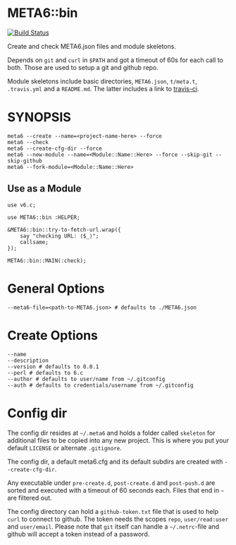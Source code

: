 # META6::bin
[![Build Status](https://travis-ci.org/gfldex/perl6-meta6-bin.svg?branch=master)](https://travis-ci.org/gfldex/perl6-meta6-bin)

Create and check META6.json files and module skeletons.

Depends on `git` and `curl` in `$PATH` and got a timeout of 60s for each call
to both. Those are used to setup a git and github repo.

Module skeletons include basic directories, `META6.json`, `t/meta.t`,
`.travis.yml` and a `README.md`. The latter includes a link to
[travis-ci](https://travis-ci.org/).

# SYNOPSIS

    meta6 --create --name=<project-name-here> --force
    meta6 --check
    meta6 --create-cfg-dir --force
    meta6 --new-module --name=<Module::Name::Here> --force --skip-git --skip-github
    meta6 --fork-module=<Module::Name::Here>

## Use as a Module

    use v6.c;

    use META6::bin :HELPER;
    
    &META6::bin::try-to-fetch-url.wrap({
        say "checking URL: ⟨$_⟩";
        callsame;
    });
    
    META6::bin::MAIN(:check);

# General Options

    --meta6-file=<path-to-META6.json> # defaults to ./META6.json

# Create Options

    --name
    --description
    --version # defaults to 0.0.1
    --perl # defaults to 6.c
    --author # defaults to user/name from ~/.gitconfig
    --auth # defaults to credentials/username from ~/.gitconfig


# Config dir

The config dir resides at `~/.meta6` and holds a folder called `skeleton` for
additional files to be copied into any new project. This is where you put your
default `LICENSE` or alternate `.gitignore`.

The config dir, a default meta6.cfg and its default subdirs are created with
`--create-cfg-dir`.

Any executable under `pre-create.d`, `post-create.d` and `post-push.d` are
sorted and executed with a timeout of 60 seconds each. Files that end in `~`
are filtered out.

The config directory can hold a `github-token.txt` file that is used to help
`curl` to connect to github. The token needs the scopes `repo`,
`user/read:user` and `user/email`. Please note that `git` itself can handle a
`~/.netrc`-file and github will accept a token instead of a password.

